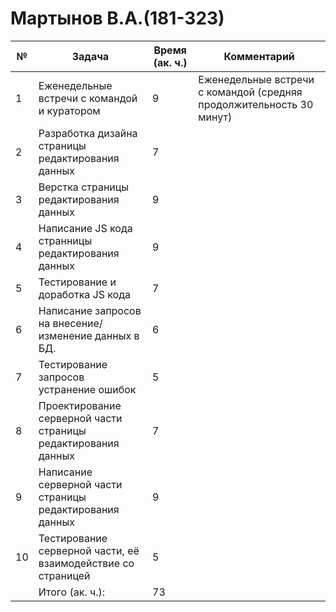# Мартынов В.А.(181-323)
| №  | Задача                                                        | Время (ак. ч.) | Комментарий                                                          |
|----|---------------------------------------------------------------|----------------|----------------------------------------------------------------------|
| 1  | Еженедельные встречи с командой и куратором                   | 9              | Еженедельные встречи с командой (средняя продолжительность 30 минут) |
| 2  | Разработка дизайна страницы редактирования данных             | 7              |                                                                      |
| 3  | Верстка страницы редактирования данных                        | 9              |                                                                      |
| 4  | Написание JS кода странницы редактирования данных             | 9              |                                                                      |
| 5  | Тестирование и доработка JS кода                              | 7              |                                                                      |
| 6  | Написание запросов на внесение/изменение данных в БД.         | 6              |                                                                      |
| 7  | Тестирование запросов устранение ошибок                       | 5              |                                                                      |
| 8  | Проектирование серверной части страницы редактирования данных | 7              |                                                                      |
| 9  | Написание серверной части страницы редактирования данных      | 9              |                                                                      |
| 10 | Тестирование серверной части, её взаимодействие со страницей  | 5              |                                                                      |
|    | Итого (ак. ч.):                                               | 73             |